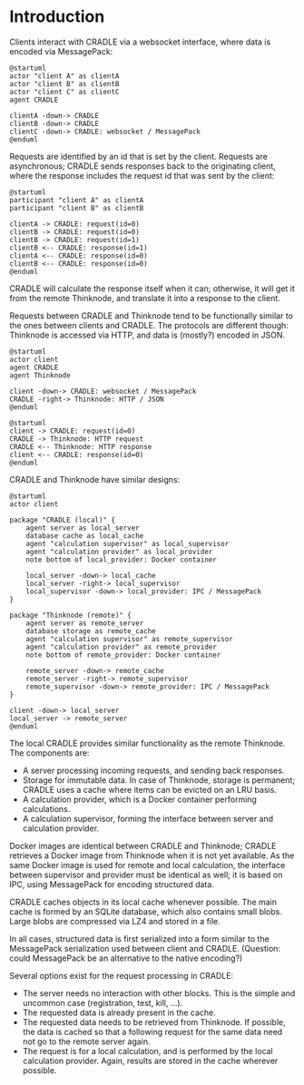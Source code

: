 # Introduction
Clients interact with CRADLE via a websocket interface, where data is encoded via MessagePack:

```plantuml
@startuml
actor "client A" as clientA
actor "client B" as clientB
actor "client C" as clientC
agent CRADLE

clientA -down-> CRADLE
clientB -down-> CRADLE
clientC -down-> CRADLE: websocket / MessagePack
@enduml
```

Requests are identified by an id that is set by the client.
Requests are asynchronous; CRADLE sends responses back to the originating client, where
the response includes the request id that was sent by the client:

```plantuml
@startuml
participant "client A" as clientA
participant "client B" as clientB

clientA -> CRADLE: request(id=0)
clientB -> CRADLE: request(id=0)
clientB -> CRADLE: request(id=1)
clientB <-- CRADLE: response(id=1)
clientA <-- CRADLE: response(id=0)
clientB <-- CRADLE: response(id=0)
@enduml
```

CRADLE will calculate the response itself when it can; otherwise, it will get it from the remote
Thinknode, and translate it into a response to the client.

Requests between CRADLE and Thinknode tend to be functionally similar to the ones between clients and CRADLE.
The protocols are different though: Thinknode is accessed via HTTP, and data is (mostly?) encoded in JSON.

```plantuml
@startuml
actor client
agent CRADLE
agent Thinknode

client -down-> CRADLE: websocket / MessagePack
CRADLE -right-> Thinknode: HTTP / JSON
@enduml
```

```plantuml
@startuml
client -> CRADLE: request(id=0)
CRADLE -> Thinknode: HTTP request
CRADLE <-- Thinknode: HTTP response
client <-- CRADLE: response(id=0)
@enduml
```

CRADLE and Thinknode have similar designs:

```plantuml
@startuml
actor client

package "CRADLE (local)" {
    agent server as local_server
    database cache as local_cache
    agent "calculation supervisor" as local_supervisor
    agent "calculation provider" as local_provider
	note bottom of local_provider: Docker container

	local_server -down-> local_cache
	local_server -right-> local_supervisor
	local_supervisor -down-> local_provider: IPC / MessagePack
}

package "Thinknode (remote)" {
    agent server as remote_server
    database storage as remote_cache
    agent "calculation supervisor" as remote_supervisor
    agent "calculation provider" as remote_provider
	note bottom of remote_provider: Docker container

	remote_server -down-> remote_cache
	remote_server -right-> remote_supervisor
	remote_supervisor -down-> remote_provider: IPC / MessagePack
}

client -down-> local_server
local_server -> remote_server
@enduml
```

The local CRADLE provides similar functionality as the remote Thinknode.
The components are:

* A server processing incoming requests, and sending back responses.
* Storage for immutable data. In case of Thinknode, storage is permanent; CRADLE uses a
  cache where items can be evicted on an LRU basis.
* A calculation provider, which is a Docker container performing calculations.
* A calculation supervisor, forming the interface between server and calculation provider.

Docker images are identical between CRADLE and Thinknode; 
CRADLE retrieves a Docker image from Thinknode when it is not yet available.
As the same Docker image is used for remote and local calculation, the interface between
supervisor and provider must be identical as well; it is based on IPC, using MessagePack
for encoding structured data.

CRADLE caches objects in its local cache whenever possible.
The main cache is formed by an SQLite database, which also contains small blobs.
Large blobs are compressed via LZ4 and stored in a file.

In all cases, structured data is first serialized into a form similar to the MessagePack
serialization used between client and CRADLE.
(Question: could MessagePack be an alternative to the native encoding?)

Several options exist for the request processing in CRADLE:

* The server needs no interaction with other blocks. This is the simple and uncommon case
  (registration, test, kill, ...).
* The requested data is already present in the cache.
* The requested data needs to be retrieved from Thinknode. If possible,
  the data is cached so that a following request for the same data need not go
  to the remote server again.
* The request is for a local calculation, and is performed by the local calculation provider.
  Again, results are stored in the cache wherever possible.

